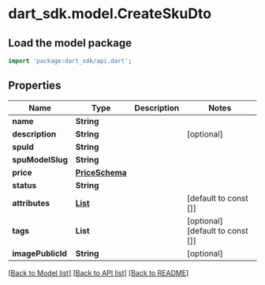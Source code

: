 # dart_sdk.model.CreateSkuDto

## Load the model package
```dart
import 'package:dart_sdk/api.dart';
```

## Properties
Name | Type | Description | Notes
------------ | ------------- | ------------- | -------------
**name** | **String** |  | 
**description** | **String** |  | [optional] 
**spuId** | **String** |  | 
**spuModelSlug** | **String** |  | 
**price** | [**PriceSchema**](PriceSchema.md) |  | 
**status** | **String** |  | 
**attributes** | [**List<AttributeInProductSchema>**](AttributeInProductSchema.md) |  | [default to const []]
**tags** | **List<String>** |  | [optional] [default to const []]
**imagePublicId** | **String** |  | [optional] 

[[Back to Model list]](../README.md#documentation-for-models) [[Back to API list]](../README.md#documentation-for-api-endpoints) [[Back to README]](../README.md)


